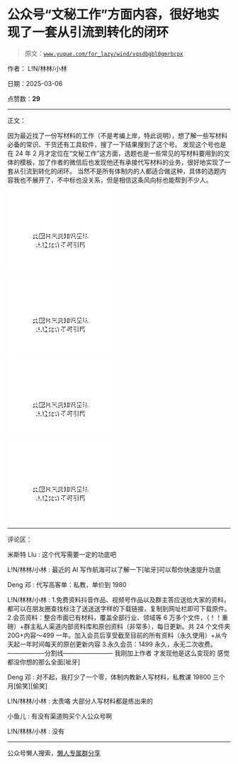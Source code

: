 # 公众号“文秘工作”方面内容，很好地实现了一套从引流到转化的闭环

> 原文：[`www.yuque.com/for_lazy/wind/vqsdbgbl0gmrbcpx`](https://www.yuque.com/for_lazy/wind/vqsdbgbl0gmrbcpx)

作者： L!N/林林/小林

日期：2025-03-06

点赞数：**29**

* * *

正文：

因为最近找了一份写材料的工作（不是考编上岸，特此说明），想了解一些写材料必备的常识、干货还有工具软件，搜了一下结果搜到了这个号。
发现这个号也是在 24 年 2 月才定位在“文秘工作”这方面，选题也是一些常见的写材料要用到的文体的模板，加了作者的微信后也发现他还有承接代写材料的业务，很好地实现了一套从引流到转化的闭环。
当然不是所有体制内的人都适合做这种，具体的选题内容我也不展开了，不中标也没关系，但是相信这条风向标也能帮到不少人。

![](img/2f804c2a776a35071046191c8fefa588.png "None")

![](img/af83da0e3e112d5167ed30acdd932748.png "None")

![](img/15a550e1742f7867b467400d61035a47.png "None")

![](img/2f4c4386d0c3de2a0879e36eb4a3bd3a.png "None")

* * *

评论区：

米斯特 LIu : 这个代写需要一定的功底吧

L!N/林林/小林 : 最近的 AI 写作航海可以了解一下[呲牙]可以帮你快速提升功底

Deng 邓 : 代写高客单：私教，单价到 1980

L!N/林林/小林 : 1.免费资料抖音作品、视频号作品以及群主答应送给大家的资料，都可以在朋友圈查找标注了送送送字样的下载链接，复制到网址栏即可下载原件。
2.会员资料：整合市面已有材料，覆盖全部行业、领域等 6 万多个文件，（！！重磅）+群主私人渠道内部资料库和原创资料（非常多），每日更新。共 24 个文件夹 20G+内容～499 一年。加入会员后享受截至目前的所有资料（永久使用）+从今天起一年时间每天的原创更新内容
3.永久会员：1499 永久，永无二次收费。 ——————分割线———————— 我刚加上作者 才发现他是这么变现的 感觉都没你想的那么全面[呲牙]

Deng 邓 : 对不起，我打少了一个零，体制内教新人写材料，私教课 19800 三个月[偷笑][偷笑]

L!N/林林/小林 : 太贵咯 大部分人写材料都是练出来的

小鱼儿 : 有没有渠道购买个人公众号啊

L!N/林林/小林 : 没有

* * *

公众号懒人搜索，[懒人专属群分享](https://lazybook.fun/#/blog/group)